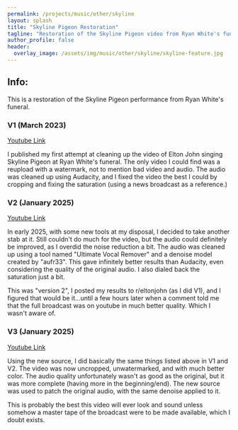 ```yaml
---
permalink: /projects/music/other/skyline
layout: splash
title: "Skyline Pigeon Restoration"
tagline: "Restoration of the Skyline Pigeon video from Ryan White's funeral"
author_profile: false
header:
  overlay_image: /assets/img/music/other/skyline/skyline-feature.jpg
---
```


## Info:
This is a restoration of the Skyline Pigeon performance from Ryan White's funeral.

### V1 (March 2023)
[Youtube Link](https://www.youtube.com/watch?v=xYN2-H6uK_0)

I published my first attempt at cleaning up the video of Elton John singing Skyline Pigeon at Ryan White's funeral. The only video I could find was a reupload with a watermark, not to mention bad video and audio. The audio was cleaned up using Audacity, and I fixed the video the best I could by cropping and fixing the saturation (using a news broadcast as a reference.)

### V2 (January 2025)
[Youtube Link](https://www.youtube.com/watch?v=zmBKCz7WNpM)

In early 2025, with some new tools at my disposal, I decided to take another stab at it. Still couldn't do much for the video, but the audio could definitely be improved, as I overdid the noise reduction a bit. The audio was cleaned up using a tool named "Ultimate Vocal Remover" and a denoise model created by "aufr33". This gave infinitely better results than Audacity, even considering the quality of the original audio. I also dialed back the saturation just a bit.

This was "version 2", I posted my results to r/eltonjohn (as I did V1), and I figured that would be it...until a few hours later when a comment told me that the full broadcast was on youtube in much better quality. Which I wasn't aware of.

### V3 (January 2025)
[Youtube Link](https://www.youtube.com/watch?v=FkffOcdccZ4)

Using the new source, I did basically the same things listed above in V1 and V2. The video was now uncropped, unwatermarked, and with much better color. The audio quality unfortunately wasn't as good as the original, but it was more complete (having more in the beginning/end). The new source was used to patch the original audio, with the same denoise applied to it.

This is probably the best this video will ever look and sound unless somehow a master tape of the broadcast were to be made available, which I doubt exists.